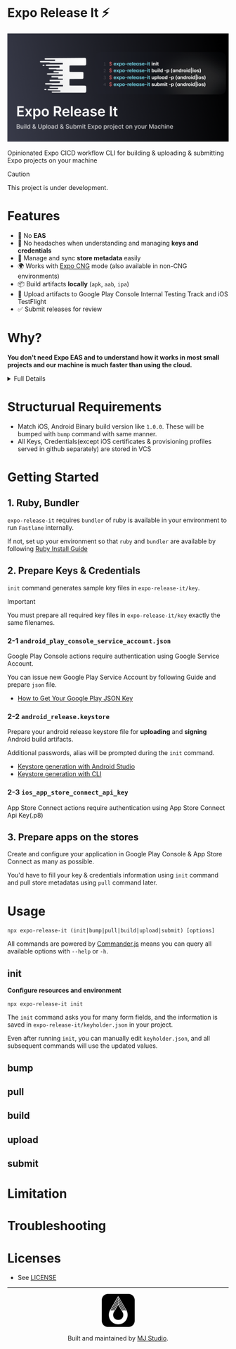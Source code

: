 # Expo Release It ⚡️

![expo-release-it thumbnail](./asset/social-image.png)

Opinionated Expo CICD workflow CLI for building & uploading & submitting Expo projects on your machine

> [!CAUTION]
> This project is under development.

# Features

- 🎉 No **EAS**
- 🩵 No headaches when understanding and managing **keys and credentials**
- 🧩 Manage and sync **store metadata** easily
- 🌍 Works with [Expo CNG](https://docs.expo.dev/workflow/continuous-native-generation/) mode (also available in non-CNG environments)
- 📦 Build artifacts **locally** (`apk`, `aab`, `ipa`)
- 🚀 Upload artifacts to Google Play Console Internal Testing Track and iOS TestFlight
- ✅ Submit releases for review

# Why?

**You don't need Expo EAS and to understand how it works in most small projects and our machine is much faster than using the cloud.**

<details>
  <summary>Full Details</summary>

Expo EAS is convenient, but it requires additional configuration files, console setup, and a conceptual understanding of Over-The-Air (OTA) updates. Also, builds must be performed on EAS Cloud, which is not free and can be slow.

While EAS is useful for larger teams, if you are developing alone or with just a few people and question the need for such a process, `expo-release-it` is the answer.

Based on years of experience developing with React Native, I encourage a more traditional approach: build APK, AAB, and IPA files locally, upload them to each platform’s store testing track, and request reviews—without worrying about binary versions, OTA update versions, or branch management.

This approach is much faster, simpler, and, most importantly, allows you to take full advantage of your computer’s fast CPU.

`expo-release-it` is a CLI tool that encapsulates the know-how I have gained over years of automating build and review processes.  
Internally, it ports and integrates tools like Fastlane and Match to automate native binary builds and review requests.

Therefore, this tool enforces an opinionated versioning, build, and review request workflow.  
However, once you understand this approach, your app deployment process will become significantly faster.

</details>

# Structurual Requirements

- Match iOS, Android Binary build version like `1.0.0`. These will be bumped with `bump` command with same manner.
- All Keys, Credentials(except iOS certificates & provisioning profiles served in github separately) are stored in VCS

# Getting Started

## 1. Ruby, Bundler

`expo-release-it` requires `bundler` of ruby is available in your environment to run `Fastlane` internally.

If not, set up your environment so that `ruby` and `bundler` are available by following [Ruby Install Guide](https://www.ruby-lang.org/en/downloads/) 

## 2. Prepare Keys & Credentials

`init` command generates sample key files in `expo-release-it/key`.

> [!IMPORTANT]
You must prepare all required key files in `expo-release-it/key` exactly the same filenames.

### 2-1 `android_play_console_service_account.json`

Google Play Console actions require authentication using Google Service Account.

You can issue new Google Play Service Account by following Guide
and prepare `json` file.

- [How to Get Your Google Play JSON Key](https://help.radio.co/en/articles/6232140-how-to-get-your-google-play-json-key)

### 2-2 `android_release.keystore`

Prepare your android release keystore file for **uploading** and **signing** Android build artifacts.

Additional passwords, alias will be prompted during the `init` command.

- [Keystore generation with Android Studio](https://developer.android.com/studio/publish/app-signing.html#generate-key)
- [Keystore generation with CLI](https://gist.github.com/henriquemenezes/70feb8fff20a19a65346e48786bedb8f)

### 2-3 `ios_app_store_connect_api_key`

App Store Connect actions require authentication using App Store Connect Api Key(.p8) 


## 3. Prepare apps on the stores

Create and configure your application in Google Play Console & App Store Connect as many as possible.

You'd have to fill your key & credentials information using `init` command and pull store metadatas using `pull` command later.

# Usage

```shell
npx expo-release-it (init|bump|pull|build|upload|submit) [options]
```

All commands are powered by [Commander.js](https://github.com/tj/commander.js?) means you can query all available options with `--help` or `-h`.

## init

**Configure resources and environment**

```shell
npx expo-release-it init
```

The `init` command asks you for many form fields, and the information is saved in `expo-release-it/keyholder.json` in your project.

Even after running `init`, you can manually edit `keyholder.json`, and all subsequent commands will use the updated values.

## bump

## pull

## build

## upload

## submit

# Limitation

# Troubleshooting

# Licenses

- See [LICENSE](/LICENSE)

---

<p align="center">
  <a href="https://mjstudio.net/">
    <img width="75px" src="https://raw.githubusercontent.com/mym0404/image-archive/master/202404201239152.webp">
  </a>
  <p align="center">
    Built and maintained by <a href="https://mjstudio.net/">MJ Studio</a>.
  </p>
</p>

